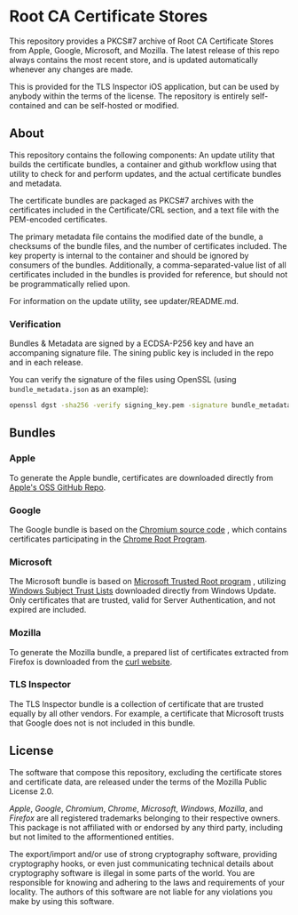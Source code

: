 # Root CA Certificate Stores

This repository provides a PKCS#7 archive of Root CA Certificate Stores from Apple, Google, Microsoft, and Mozilla.
The latest release of this repo always contains the most recent store, and is updated automatically whenever any changes
are made.

This is provided for the TLS Inspector iOS application, but can be used by anybody within the terms of the license. The
repository is entirely self-contained and can be self-hosted or modified.

## About

This repository contains the following components: An update utility that builds the certificate bundles, a container
and github workflow using that utility to check for and perform updates, and the actual certificate bundles and metadata.

The certificate bundles are packaged as PKCS#7 archives with the certificates included in the Certificate/CRL section,
and a text file with the PEM-encoded certificates.

The primary metadata file contains the modified date of the bundle, a checksums of the bundle files, and the number of
certificates included. The key property is internal to the container and should be ignored by consumers of the
bundles. Additionally, a comma-separated-value list of all certificates included in the bundles is provided for
reference, but should not be programmatically relied upon.

For information on the update utility, see updater/README.md.

### Verification

Bundles & Metadata are signed by a ECDSA-P256 key and have an accompaning signature file.
The sining public key is included in the repo and in each release.

You can verify the signature of the files using OpenSSL (using `bundle_metadata.json` as an example):

```bash
openssl dgst -sha256 -verify signing_key.pem -signature bundle_metadata.json.sig bundle_metadata.json
```

## Bundles

### Apple

To generate the Apple bundle, certificates are downloaded directly from [Apple's OSS GitHub Repo](https://github.com/apple-oss-distributions/security_certificates).

### Google

The Google bundle is based on the [Chromium source code](https://github.com/chromium/chromium/blob/main/net/data/ssl/chrome_root_store/root_store.certs)
, which contains certificates participating in the [Chrome Root Program](https://g.co/chrome/root-policy).

### Microsoft

The Microsoft bundle is based on [Microsoft Trusted Root program](https://learn.microsoft.com/en-us/security/trusted-root/participants-list)
, utilizing [Windows Subject Trust Lists](https://github.com/tls-inspector/rootca) downloaded directly from Windows
Update. Only certificates that are trusted, valid for Server Authentication, and not expired are included.

### Mozilla

To generate the Mozilla bundle, a prepared list of certificates extracted from Firefox is downloaded from the [curl website](https://curl.se/docs/caextract.html).

### TLS Inspector

The TLS Inspector bundle is a collection of certificate that are trusted equally by all other vendors. For example, a
certificate that Microsoft trusts that Google does not is not included in this bundle.

## License

The software that compose this repository, excluding the certificate stores and certificate data, are released under the
terms of the Mozilla Public License 2.0.

*Apple*, *Google*, *Chromium*, *Chrome*, *Microsoft*, *Windows*, *Mozilla*, and *Firefox* are all registered trademarks
belonging to their respective owners. This package is not affiliated with or endorsed by any third party, including but
not limited to the afformentioned entities.

The export/import and/or use of strong cryptography software, providing cryptography hooks, or even just communicating
technical details about cryptography software is illegal in some parts of the world. You are responsible for knowing and
adhering to the laws and requirements of your locality. The authors of this software are not liable for any violations
you make by using this software.
